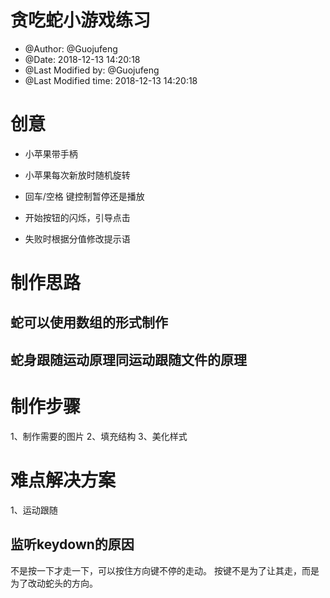 # 贪吃蛇小游戏练习
 * @Author: @Guojufeng 
 * @Date: 2018-12-13 14:20:18 
 * @Last Modified by:   @Guojufeng 
 * @Last Modified time: 2018-12-13 14:20:18 

# 创意
* 小苹果带手柄

* 小苹果每次新放时随机旋转

* 回车/空格 键控制暂停还是播放

* 开始按钮的闪烁，引导点击

* 失败时根据分值修改提示语

# 制作思路

## 蛇可以使用数组的形式制作

## 蛇身跟随运动原理同运动跟随文件的原理



# 制作步骤
1、制作需要的图片
2、填充结构
3、美化样式
# 难点解决方案
1、运动跟随
## 监听keydown的原因
不是按一下才走一下，可以按住方向键不停的走动。
按键不是为了让其走，而是为了改动蛇头的方向。



